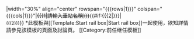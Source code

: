 |width="30%" align="center" rowspan="{{{rows|1}}}" colspan="{{{cols|1}}}"|<s>{{{1|請輸入車站名稱}}}</s>{{#if:{{{2|}}}|<br/><small>{{{2}}}</small>}}<noinclude>
*此模板與[[Template:Start rail box|Start rail box]]一起使用，欲知詳情請參見該模板的頁面及討論頁。
[[Category:前任继任模板]]
</noinclude>